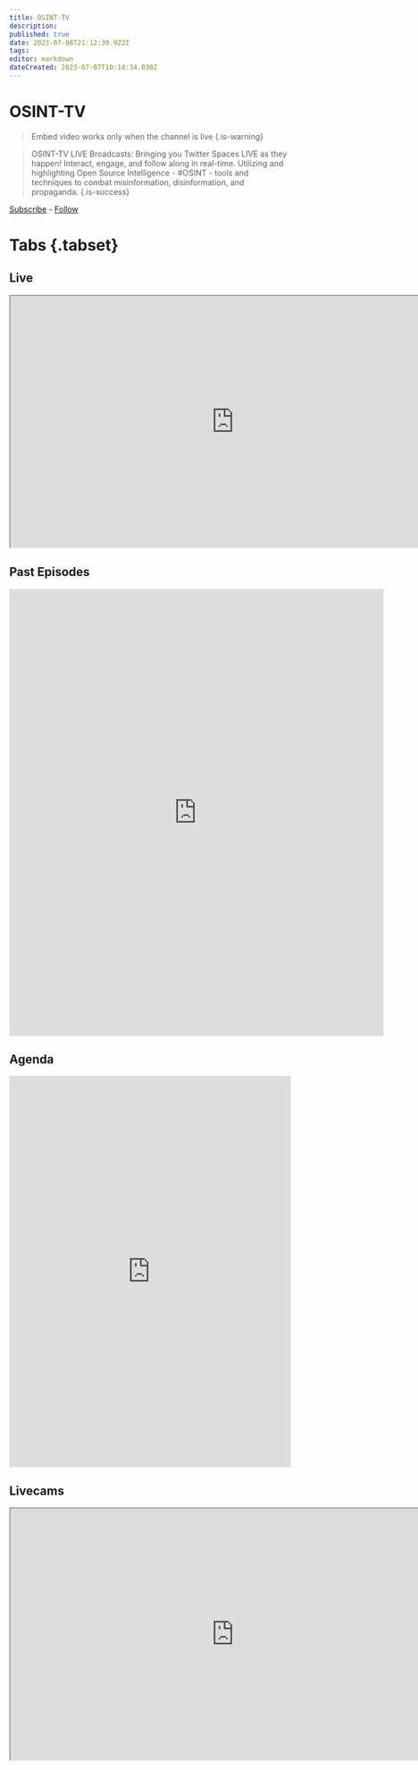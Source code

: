 ```yaml
---
title: OSINT-TV
description: 
published: true
date: 2023-07-08T21:12:30.922Z
tags: 
editor: markdown
dateCreated: 2023-07-07T10:14:34.038Z
---
```


# OSINT-TV
> Embed video works only when the channel is live
{.is-warning}


> OSINT-TV LIVE Broadcasts: Bringing you Twitter Spaces LIVE as they happen! Interact, engage, and follow along in real-time. Utilizing and highlighting Open Source Intelligence - #OSINT - tools and techniques to combat misinformation, disinformation, and propaganda. 
{.is-success}

[Subscribe](youtube.com/@OSINT-TV) - [Follow](https://twitter.com/OSINT_TV)


# Tabs {.tabset}

## Live 

<div class="elementor-shortcode"><div class="epyt-video-wrapper"><iframe id="_ytid_78169" width="800" height="450" data-origwidth="800" data-origheight="450" src="https://www.youtube.com/embed/live_stream?enablejsapi=1&channel=UCk1qkuAJZWxzGxwP961nsog&autoplay=0&cc_load_policy=0&cc_lang_pref=&iv_load_policy=1&modestbranding=1&rel=0&fs=1&playsinline=0&autohide=2&theme=dark&color=red&controls=1&" class="__youtube_prefs__  epyt-live-channel  no-lazyload" title="YouTube player" allow="accelerometer; autoplay; clipboard-write; encrypted-media; gyroscope; picture-in-picture" allowfullscreen data-no-lazy="1" data-skipgform_ajax_framebjll></iframe></div></div>


## Past Episodes
<iframe width="670" height="800" src="https://www.inoreader.com/stream/user/1005520529/tag/Site/view/html?t=Previous%20Twitter%20Spaces&cs=m&sb=y" frameborder="0" tabindex="-1"></iframe>


## Agenda
<iframe frameborder="0" height="700" src="https://teamup.com/kscrwzxdtxx284gqe7?view=l&amp;sidepanel=c&amp;showTitle=0&amp;showLogo=0&amp;showProfileAndInfo=0" width="100%"></iframe></div>



## Livecams

<div class="elementor-shortcode"><div class="epyt-video-wrapper"><iframe id="_ytid_78169" width="800" height="450" data-origwidth="800" data-origheight="450" src="https://www.youtube.com/embed/live_stream?enablejsapi=1&channel=UCxc2Kkmuc8-BXVEQ82ChVow&autoplay=0&cc_load_policy=0&cc_lang_pref=&iv_load_policy=1&modestbranding=1&rel=0&fs=1&playsinline=0&autohide=2&theme=dark&color=red&controls=1&" class="__youtube_prefs__  epyt-live-channel  no-lazyload" title="YouTube player" allow="accelerometer; autoplay; clipboard-write; encrypted-media; gyroscope; picture-in-picture" allowfullscreen data-no-lazy="1" data-skipgform_ajax_framebjll></iframe></div></div>
